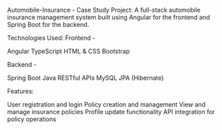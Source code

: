 Automobile-Insurance - Case Study Project:
A full-stack automobile insurance management system built using Angular for the frontend and Spring Boot for the backend.

Technologies Used:
Frontend -

Angular
TypeScript
HTML & CSS
Bootstrap 

Backend -

Spring Boot
Java
RESTful APIs
MySQL
JPA (Hibernate)

Features:

User registration and login 
Policy creation and management
View and manage insurance policies
Profile update functionality
API integration for policy operations 

